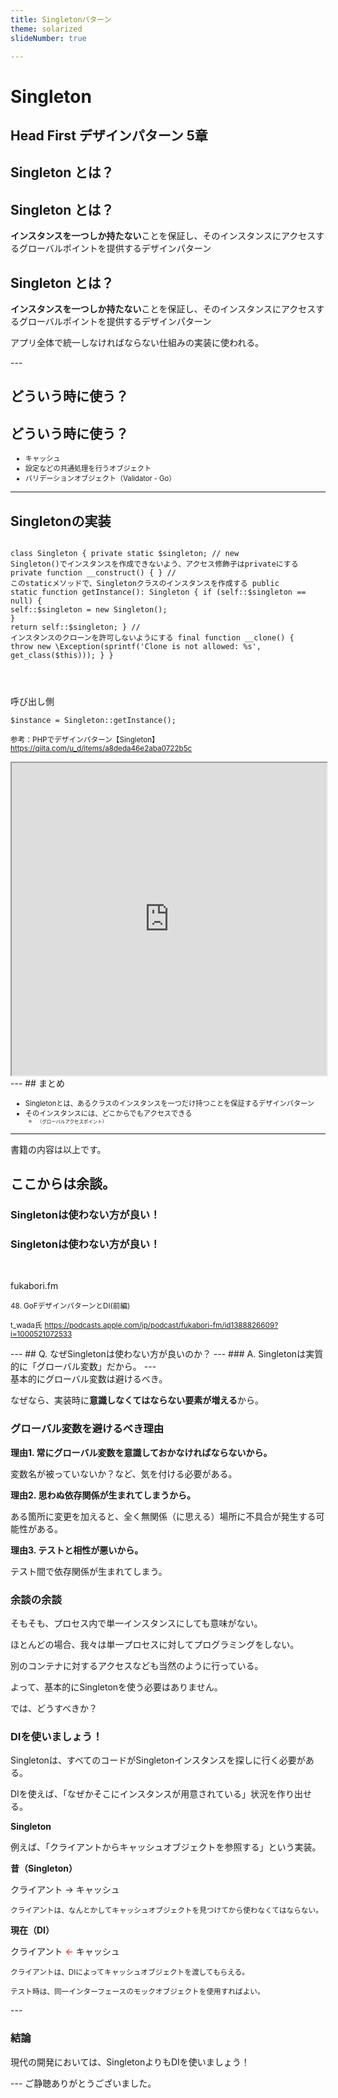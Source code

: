```yaml
---
title: Singletonパターン
theme: solarized
slideNumber: true

---
```

<style type="text/css"> .reveal h1, .reveal h2, .reveal h3, .reveal h4, .reveal h5, .reveal h6 { text-transform: none; }
.reveal p {line-height: initial;}.text-left { text-align: left; } li {font-size: 0.8em; line-height: initial;} .reveal small {line-height: 2.3em}
.reveal pre {width: 100%}
</style>

# Singleton
Head First デザインパターン 5章
---
<section data-auto-animate>
    <h2>Singleton とは？</h2>
</section>
<section data-auto-animate>
    <h2>Singleton とは？</h2>
    <p class="text-left"><strong>インスタンスを一つしか持たない</strong>ことを保証し、そのインスタンスにアクセスするグローバルポイントを提供するデザインパターン</p>
</section>
<section data-auto-animate>
    <h2>Singleton とは？</h2>
    <p class="text-left"><strong>インスタンスを一つしか持たない</strong>ことを保証し、そのインスタンスにアクセスするグローバルポイントを提供するデザインパターン</p>
    <p class="text-left">アプリ全体で統一しなければならない仕組みの実装に使われる。</p>
</section>
---
<section data-auto-animate>
    <h2>どういう時に使う？</h2>
</section>
<section data-auto-animate>
    <h2>どういう時に使う？</h2>
    <ul>
    <li>キャッシュ</li>
    <li>設定などの共通処理を行うオブジェクト</li>
    <li>バリデーションオブジェクト（Validator - Go）</li>
</section>

---

<h2>Singletonの実装</h2>
<section>
    <pre class="php"><code data-trim data-line-numbers data-noescape>
<?php

class Singleton
{
    private static $singleton;
    // new Singleton()でインスタンスを作成できないよう、アクセス修飾子はprivateにする
    private function __construct()
    {
    }
    // このstaticメソッドで、Singletonクラスのインスタンスを作成する
    public static function getInstance(): Singleton
    {
        if (self::$singleton == null) {
            self::$singleton = new Singleton();
        }
        return self::$singleton;
    }
    // インスタンスのクローンを許可しないようにする
    final function __clone()
    {
        throw new \Exception(sprintf('Clone is not allowed: %s', get_class($this)));
    }
    }

</code>
</pre>
</section>

<section class="text-left">
呼び出し側
<pre class="php"><code>$instance = Singleton::getInstance();
</code></pre>

<small>参考：PHPでデザインパターン【Singleton】</small>
<small>https://qiita.com/u_d/items/a8deda46e2aba0722b5c</small>
</section>

<section>
    <iframe src="https://paiza.io/projects/e/ZNK1C3gy3emnWsHtZyZjWw?theme=twilight" width="100%" height="500" scrolling="no" seamless="seamless"></iframe>
</section>
---
## まとめ

- Singletonとは、あるクラスのインスタンスを一つだけ持つことを保証するデザインパターン
- そのインスタンスには、どこからでもアクセスできる
  - <small>（グローバルアクセスポイント）</small>

---
書籍の内容は以上です。

ここからは余談。
---
<section data-auto-animate>
    <h3>Singletonは使わない方が良い！</h3>
</section>

<section data-auto-animate>
<h3>Singletonは使わない方が良い！</h3>

<br>

fukabori.fm

<small>48. GoFデザインパターンとDI(前編)</small>

<small>t_wada氏</small>
<small>https://podcasts.apple.com/jp/podcast/fukabori-fm/id1388826609?i=1000521072533</small>
</section>
---
## Q. なぜSingletonは使わない方が良いのか？
---
### A. Singletonは実質的に「グローバル変数」だから。
---
<section class="text-left">
基本的にグローバル変数は避けるべき。

なぜなら、実装時に<strong>意識しなくてはならない要素が増える</strong>から。
</section>

<section class="text-left">
<h3>グローバル変数を避けるべき理由</h3>
</section>

<section class="text-left">

<strong>理由1. 常にグローバル変数を意識しておかなければならないから。</strong>

変数名が被っていないか？など、気を付ける必要がある。
</section>

<section class="text-left">
<strong>理由2. 思わぬ依存関係が生まれてしまうから。</strong>

ある箇所に変更を加えると、全く無関係（に思える）場所に不具合が発生する可能性がある。

</section>
<section class="text-left">

<strong>理由3. テストと相性が悪いから。</strong>

テスト間で依存関係が生まれてしまう。

</section>
<section class="text-left">
<h3>余談の余談</h3>
そもそも、プロセス内で単一インスタンスにしても意味がない。

ほとんどの場合、我々は単一プロセスに対してプログラミングをしない。

別のコンテナに対するアクセスなども当然のように行っている。

よって、基本的にSingletonを使う必要はありません。

</section>
<section>
では、どうすべきか？
</section>
<section>

<h3>DIを使いましょう！</h3>

</section>

<section class="text-left">

Singletonは、すべてのコードがSingletonインスタンスを探しに行く必要がある。

DIを使えば、「なぜかそこにインスタンスが用意されている」状況を作り出せる。
</section>

<section class="text-left">

<strong>Singleton</strong>

例えば、「クライアントからキャッシュオブジェクトを参照する」という実装。

<strong>昔（Singleton）</strong>

クライアント → キャッシュ

<small>クライアントは、なんとかしてキャッシュオブジェクトを見つけてから使わなくてはならない。</small>
</section>
<section class="text-left">
<strong>現在（DI）</strong>

クライアント <span style="color:red;">←</span> キャッシュ

<small>クライアントは、DIによってキャッシュオブジェクトを渡してもらえる。</small>

<small>テスト時は、同一インターフェースのモックオブジェクトを使用すればよい。</small>
</section>
---
<section>
<h3>結論</h3>
<p class="text-left">現代の開発においては、SingletonよりもDIを使いましょう！</p>
</span>
---
ご静聴ありがとうございました。
